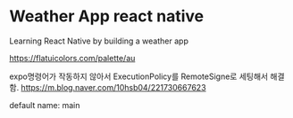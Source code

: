 # Weather App react native

Learning React Native by building a weather app

https://flatuicolors.com/palette/au

expo명령어가 작동하지 않아서 ExecutionPolicy를 RemoteSigne로 세팅해서 해결함.
https://m.blog.naver.com/10hsb04/221730667623

default name: main